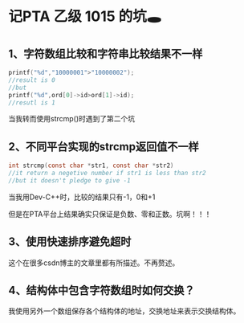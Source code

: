 # 记PTA 乙级 1015 的坑🕳

## 1、字符数组比较和字符串比较结果不一样

```c
printf("%d","10000001">"10000002");
//result is 0
//but
printf("%d",ord[0]->id>ord[1]->id);
//resutl is 1
```

当我转而使用strcmp()时遇到了第二个坑

## 2、不同平台实现的strcmp返回值不一样

```c
int strcmp(const char *str1, const char *str2)
//it return a negetive number if str1 is less than str2
//but it doesn't pledge to give -1
```

当我用Dev-C++时，比较的结果只有-1，0和+1

但是在PTA平台上结果确实只保证是负数、零和正数。坑啊！！！

## 3、使用快速排序避免超时

这个在很多csdn博主的文章里都有所描述。不再赘述。

## 4、结构体中包含字符数组时如何交换？

我使用另外一个数组保存各个结构体的地址，交换地址来表示交换结构体。
